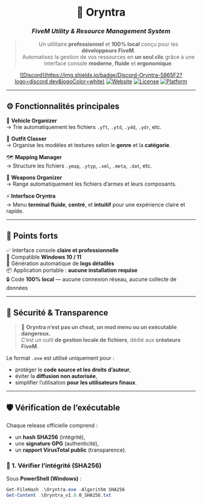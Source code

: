 <div align="center">

# 💠 Oryntra  
### *FiveM Utility & Resource Management System*

> Un utilitaire **professionnel** et **100% local** conçu pour les **développeurs FiveM**.  
> Automatisez la gestion de vos ressources en **un seul clic** grâce à une interface console **moderne**, **fluide** et **ergonomique**.

[![Discord](https://img.shields.io/badge/Discord-Oryntra-5865F2?logo=discord dev&logoColor=white)](https://discord.gg/hrAQCT48Yv)
[![Website](https://img.shields.io/badge/Site_Web-Oryntra.fr-2ea44f?logo=google-chrome&logoColor=white)](https://oryntra.fr)
[![License](https://img.shields.io/badge/Licence-Propriétaire-orange)](#)
[![Platform](https://img.shields.io/badge/Windows-10%2F11-blue?logo=windows&logoColor=white)](#)

</div>

---

## ⚙️ Fonctionnalités principales

🚗 **Vehicle Organizer**  
→ Trie automatiquement les fichiers `.yft`, `.ytd`, `.ydd`, `.ydr`, etc.

🧥 **Outfit Classer**  
→ Organise les modèles et textures selon le **genre** et la **catégorie**.

🗺️ **Mapping Manager**  
→ Structure les fichiers `.ymap`, `.ytyp`, `.xml`, `.meta`, `.dat`, etc.

🔫 **Weapons Organizer**  
→ Range automatiquement les fichiers d’armes et leurs composants.

⚡ **Interface Oryntra**  
→ Menu **terminal fluide**, **centré**, et **intuitif** pour une expérience claire et rapide.

---

## 🌟 Points forts

✅ Interface console **claire et professionnelle**  
💾 Compatible **Windows 10 / 11**  
📜 Génération automatique de **logs détaillés**  
📦 Application portable : **aucune installation requise**  
🔒 Code **100% local** — aucune connexion réseau, aucune collecte de données  

---

## 🔐 Sécurité & Transparence

> 🧩 **Oryntra n’est pas un cheat, un mod menu ou un exécutable dangereux.**  
> C’est un outil **de gestion locale de fichiers**, dédié aux **créateurs FiveM**.

Le format `.exe` est utilisé uniquement pour :  
- protéger le **code source et les droits d’auteur**,  
- éviter la **diffusion non autorisée**,  
- simplifier l’utilisation **pour les utilisateurs finaux**.

---

## 🛡️ Vérification de l’exécutable

Chaque release officielle comprend :
- un **hash SHA256** (intégrité),
- une **signature GPG** (authenticité),
- un **rapport VirusTotal public** (transparence).

### 🔸 1. Vérifier l’intégrité (SHA256)

Sous **PowerShell (Windows)** :
```powershell
Get-FileHash .\Oryntra.exe -Algorithm SHA256
Get-Content .\Oryntra_v1.0.0_SHA256.txt
